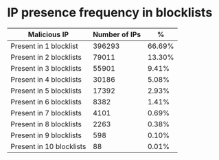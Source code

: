 # IP presence frequency in blocklists
| Malicious IP | Number of IPs | % |
|----|----|----|
| Present in 1 blocklist | 396293 | 66.69% |
| Present in 2 blocklists | 79011 | 13.30% |
| Present in 3 blocklists | 55901 | 9.41% |
| Present in 4 blocklists | 30186 | 5.08% |
| Present in 5 blocklists | 17392 | 2.93% |
| Present in 6 blocklists | 8382 | 1.41% |
| Present in 7 blocklists | 4101 | 0.69% |
| Present in 8 blocklists | 2263 | 0.38% |
| Present in 9 blocklists | 598 | 0.10% |
| Present in 10 blocklists | 88 | 0.01% |
